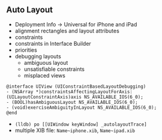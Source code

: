 ## Auto Layout

* Deployment Info -> Universal for iPhone and iPad
* alignment rectangles and layout attributes
* constraints
* constraints in Interface Builder
* priorities
* debugging layouts
  * ambiguous layout
  * unsatisfiable constraints
  * misplaced views

```objc
@interface UIView (UIConstraintBasedLayoutDebugging)
- (NSArray *)constraintsAffectingLayoutForAxis:(UILayoutConstraintAxis)axis NS_AVAILABLE_IOS(6_0);
- (BOOL)hasAmbiguousLayout NS_AVAILABLE_IOS(6_0);
- (void)exerciseAmbiguityInLayout NS_AVAILABLE_IOS(6_0); 
@end
```

* `(lldb) po [[UIWindow keyWindow] _autolayoutTrace]`
* multiple XIB file: `Name~iphone.xib`, `Name~ipad.xib`
